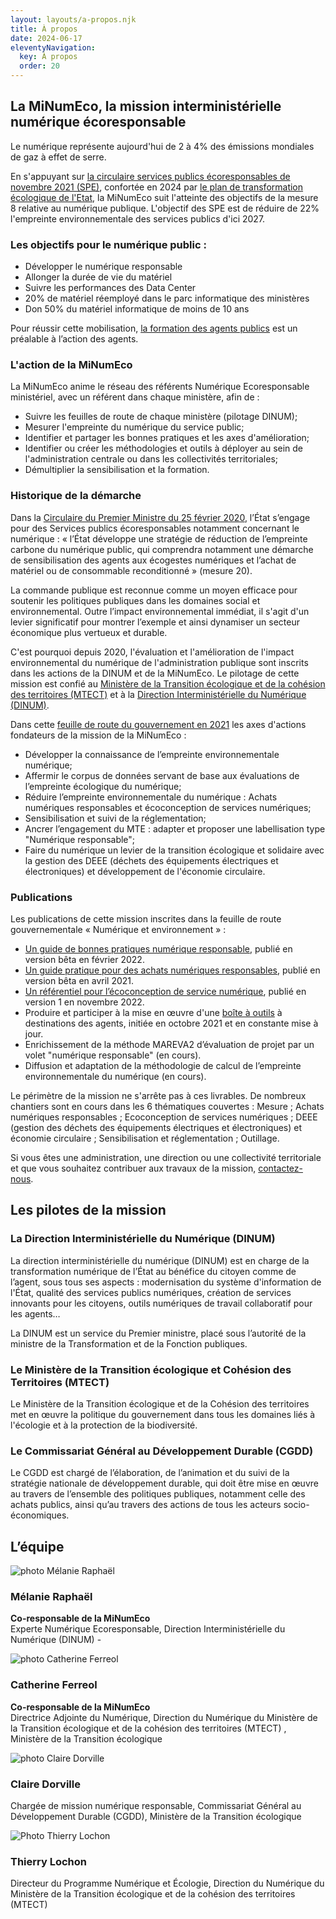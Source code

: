 ```yaml
---
layout: layouts/a-propos.njk
title: À propos
date: 2024-06-17
eleventyNavigation:
  key: À propos
  order: 20
---
```


<h2 id="mission">La MiNumEco, la mission interministérielle numérique écoresponsable</h2>

<p>Le numérique représente aujourd'hui de 2 à 4% des émissions mondiales de gaz à effet de serre.</p>

<p>En s'appuyant sur <a href="{{ '/circulaires/services-publics-ecoresponsables' | url }}">la circulaire services publics écoresponsables de novembre 2021 (SPE)</a>, confortée en 2024 par <a href="{{ '/plan-transformation-eco-etat' | url }}">le plan de transformation écologique de l'Etat</a>, la MiNumEco suit l'atteinte des objectifs de la mesure 8 relative au numérique publique. L'objectif des SPE est de réduire de 22% l'empreinte environnementale des services publics d'ici 2027.</p>

<h3>Les objectifs pour le numérique public :</h3>
<ul>
  <li>Développer le numérique responsable</li>
  <li>Allonger la durée de vie du matériel</li>
  <li>Suivre les performances des Data Center</li>
  <li>20% de matériel réemployé dans le parc informatique des ministères</li>
  <li>Don 50% du matériel informatique de moins de 10 ans</li>
</ul>
<p>Pour réussir cette mobilisation, <a href="{{ '/formulaires/formations' | url }}">la formation des agents publics</a> est un préalable à l’action des agents.</p>

<h3>L'action de la MiNumEco</h3>
<p>La MiNumEco anime le réseau des référents Numérique Ecoresponsable ministériel, avec un référent dans chaque ministère, afin de :</p>
<ul>
  <li>Suivre les feuilles de route de chaque ministère (pilotage DINUM);</li>
  <li>Mesurer l'empreinte du numérique du service public;</li>
  <li>Identifier et partager les bonnes pratiques et les axes d'amélioration;</li>
  <li>Identifier ou créer les méthodologies et outils à déployer au sein de l'administration centrale ou dans les collectivités territoriales;</li>
  <li>Démultiplier la sensibilisation et la formation.</li>
</ul>

<h3>Historique de la démarche</h3>
<p>Dans la <a href="{{ '/circulaires/premier-ministre' | url }}">Circulaire du Premier Ministre du 25 février 2020</a>, l’État s’engage pour des Services publics écoresponsables notamment concernant le numérique : « l’État développe une stratégie de réduction de l’empreinte carbone du numérique public, qui comprendra notamment une démarche de sensibilisation des agents aux écogestes numériques et l’achat de matériel ou de consommable reconditionné » (mesure 20).</p>
<p>La commande publique est reconnue comme un moyen efficace pour soutenir les politiques publiques dans les domaines social et environnemental. Outre l’impact environnemental immédiat, il s'agit d'un levier significatif pour montrer l’exemple et ainsi dynamiser un secteur économique plus vertueux et durable.</p>
<p>C'est pourquoi depuis 2020, l'évaluation et l'amélioration de l'impact environnemental du numérique de l'administration publique sont inscrits dans les actions de la DINUM et de la MiNumEco. Le pilotage de cette mission est confié au <a href="{{ '/ministere-transition-ecologique' | url }}">Ministère de la Transition écologique et de la cohésion des territoires (MTECT)</a> et à la <a href="{{ '/direction-interministerielle-numerique' | url }}">Direction Interministérielle du Numérique (DINUM)</a>.</p>
<p>Dans cette <a href="{{ '/feuille-de-route/2021' | url }}">feuille de route du gouvernement en 2021</a> les axes d'actions fondateurs de la mission de la MiNumEco :</p>
<ul>
  <li>Développer la connaissance de l’empreinte environnementale numérique;</li>
  <li>Affermir le corpus de données servant de base aux évaluations de l’empreinte écologique du numérique;</li>
  <li>Réduire l’empreinte environnementale du numérique : Achats numériques responsables et écoconception de services numériques;</li>
  <li>Sensibilisation et suivi de la réglementation;</li>
  <li>Ancrer l’engagement du MTE : adapter et proposer une labellisation type "Numérique responsable";</li>
  <li>Faire du numérique un levier de la transition écologique et solidaire avec la gestion des DEEE (déchets des équipements électriques et électroniques) et développement de l'économie circulaire.</li>
</ul>

<h3>Publications</h3>
<p>Les publications de cette mission inscrites dans la feuille de route gouvernementale « Numérique et environnement » :</p>
<ul>
  <li><a href="{{ '/publications/bonnes-pratiques' | url }}">Un guide de bonnes pratiques numérique responsable</a>, publié en version bêta en février 2022.</li>
  <li><a href="{{ '/publications/guide-pratique-achats-numeriques-responsables' | url }}">Un guide pratique pour des achats numériques responsables</a>, publié en version bêta en avril 2021.</li>
  <li><a href="{{ '/publications/referentiel-general-ecoconception' | url }}">Un référentiel pour l’écoconception de service numérique</a>, publié en version 1 en novembre 2022.</li>
  <li>Produire et participer à la mise en œuvre d'une <a href="{{ '/publications/boite-outils' | url }}">boîte à outils</a> à destinations des agents, initiée en octobre 2021 et en constante mise à jour.</li>
  <li>Enrichissement de la méthode MAREVA2 d’évaluation de projet par un volet "numérique responsable" (en cours).</li>
  <li>Diffusion et adaptation de la méthodologie de calcul de l’empreinte environnementale du numérique (en cours).</li>
</ul>
<p>Le périmètre de la mission ne s'arrête pas à ces livrables. De nombreux chantiers sont en cours dans les 6 thématiques couvertes : Mesure ; Achats numériques responsables ; Ecoconception de services numériques ; DEEE (gestion des déchets des équipements électriques et électroniques) et économie circulaire ; Sensibilisation et réglementation ; Outillage.</p>
<p>Si vous êtes une administration, une direction ou une collectivité territoriale et que vous souhaitez contribuer aux travaux de la mission, <a href="{{ '/contact' | url }}">contactez-nous</a>.</p>

<h2 id="pilotes">Les pilotes de la mission</h2>

<h3>La Direction Interministérielle du Numérique (DINUM)</h3>
<p>La direction interministérielle du numérique (DINUM) est en charge de la transformation numérique de l’État au bénéfice du citoyen comme de l’agent, sous tous ses aspects : modernisation du système d'information de l'État, qualité des services publics numériques, création de services innovants pour les citoyens, outils numériques de travail collaboratif pour les agents…</p>
<p>La DINUM est un service du Premier ministre, placé sous l’autorité de la ministre de la Transformation et de la Fonction publiques.</p>

<h3>Le Ministère de la Transition écologique et Cohésion des Territoires (MTECT)</h3>
<p>Le Ministère de la Transition écologique et de la Cohésion des territoires met en œuvre la politique du gouvernement dans tous les domaines liés à l'écologie et à la protection de la biodiversité.</p>

<h3>Le Commissariat Général au Développement Durable (CGDD)</h3>
<p>Le CGDD est chargé de l’élaboration, de l’animation et du suivi de la stratégie nationale de développement durable, qui doit être mise en œuvre au travers de l’ensemble des politiques publiques, notamment celle des achats publics, ainsi qu’au travers des actions de tous les acteurs socio-économiques.</p>

<h2 id="equipe">L’équipe</h2>

<div class="fr-grid-row fr-grid-row--gutters team">
  <div class="fr-col-12 fr-col-md-3">
    <img src="/img/equipe/melanie-raphael.png" class="fr-responsive-img" alt="photo Mélanie Raphaël">
    <h3 class="">Mélanie Raphaël</h3>
    <p class=""><b>Co-responsable de la MiNumEco</b>
    <br>Experte Numérique Ecoresponsable, Direction Interministérielle du Numérique (DINUM) - </p>
  </div>
  <div class="fr-col-12 fr-col-md-3">
    <img src="/img/equipe/Catherine-Ferreol.jpg" class="fr-responsive-img" alt="photo Catherine Ferreol"> 
  <h3 class="">Catherine Ferreol</h3>
  <p class=""><b>Co-responsable de la MiNumEco</b>
  <br>Directrice Adjointe du Numérique, Direction du Numérique du Ministère de la Transition écologique et de la cohésion des territoires (MTECT) , Ministère de la Transition écologique</p>
</div>
<div class="fr-col-12 fr-col-md-3">
  <img src="/img/equipe/claire-dorville.jpg" class="fr-responsive-img" alt="photo Claire Dorville">
  <h3 class="">Claire Dorville</h3>
  <p class="">Chargée de mission numérique responsable, Commissariat Général au Développement Durable (CGDD), Ministère de la Transition écologique</p>
</div>
<div class="fr-col-12 fr-col-md-3">
  <img src="/img/equipe/thierry-lochon.jpg" class="fr-responsive-img" alt="Photo Thierry Lochon">
  <h3 class="">Thierry Lochon</h3>
  <p class="">Directeur du Programme Numérique et Écologie, Direction du Numérique du Ministère de la Transition écologique et de la cohésion des territoires (MTECT)</p>
</div>
</div>
